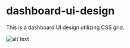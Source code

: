 # dashboard-ui-design

This is a dashboard UI design utilizing CSS grid.

![alt text](https://lh3.googleusercontent.com/btCsOKq4r_vNm3jTvuXO_ARwbNXti4ccgH3Fmdv0st_Cycj_PEYSWwltfkQr4jET0DByJDmhyALkuIhW0CUBhilszwx5JEUQVzklcRcHwvLVWPXwVsfEoDGuFhbDIKqBMO3uCo0_lVqPKlOzOSzcureCV9FxJJc1jwoSZvHi1RSilj_UELsYMy8YqJHtTRWZXd6C-Irq0zTe_bl8B3k20M-0Q52jKootCLUJ_W3yvmhDpiXt-oQDhmBhnPQWySdtqqKQJxNjJaf-rS_XJhz9yY0wGjnXR7O6spoJp-LiZvVyCQs76fuhMhGbmfUnnb1S0ebcvGuP1I5zbJQMz74GrtP_mxfW6RTgoGazT389u28DYxpw_ng-62MWwuOdZDZJfkG_U_e3DQtVyrOIfh2s0Gnu3vZ5vCo51raQbVnLa0KIBgRWyznY3jLrGpLR77HcHnWTwi4RAlKjj9HBcEHTExFYWyRPeHSGRmqYCr24pjDAhFU9Wb7_EIprKiZvKECCmRSu1K3sRvpwFAo-HnZh1gKVOJMCv992i8PN8UJKyZ3m_8uQINqpL4BON4RXF-_W9AldMpOUeAdrGQFFbxddC08XX_qlDrYAynUS7SR-plFE2O_4RAZyerYhCO_qlT7yBH2Otbh7ZFaRyeyu-IF-v4kRVfUCl7ArAjZLB5DKRkothSpfDj245p_kVN7cSGZ3pPsHpq1govs33mLpSTcoPT9Y=w2864-h1468-no?authuser=0)
